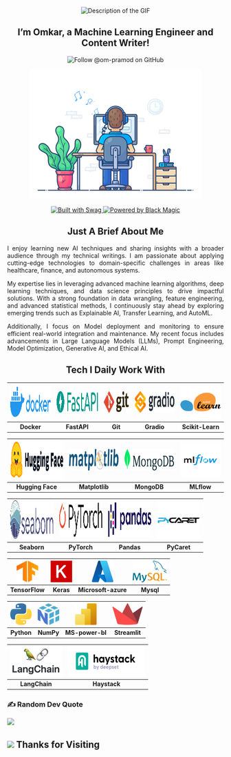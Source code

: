 <p align="center">
  <img src="https://user-images.githubusercontent.com/74750414/167504857-4129cbc1-2d10-4478-be39-3c1a3bee2dbc.gif" alt="Description of the GIF" width="400">
</p>
<h2 align="center"><b>I’m Omkar, a Machine Learning Engineer and Content Writer!</b></h2>
<div align="center">
  <a href="https://github.com/om-pramod" style="text-decoration: none;">
    <img src="https://img.shields.io/badge/Follow%20Me-GitHub-blue?style=for-the-badge&logo=github" alt="Follow @om-pramod on GitHub">
  </a>
</div>
<p align="center">
  <img src="https://raw.githubusercontent.com/andreapollastri/andreapollastri/main/intro.gif" alt="Description of the GIF" width="400">
</p>

<p align="center">
  <a href="https://forthebadge.com">
    <img src="https://forthebadge.com/images/badges/built-with-swag.svg" alt="Built with Swag">
  </a>
  <a href="https://forthebadge.com">
    <img src="https://forthebadge.com/images/badges/powered-by-black-magic.svg" alt="Powered by Black Magic">
  </a>
</p>


<div align="center">

## Just A Brief About Me

<p style="text-align: justify;">
I enjoy learning new AI techniques and sharing insights with a broader audience through my technical writings. I am passionate about applying cutting-edge technologies to domain-specific challenges in areas like healthcare, finance, and autonomous systems.
</p>

<p style="text-align: justify;">
My expertise lies in leveraging advanced machine learning algorithms, deep learning techniques, and data science principles to drive impactful solutions. With a strong foundation in data wrangling, feature engineering, and advanced statistical methods, I continuously stay ahead by exploring emerging trends such as Explainable AI, Transfer Learning, and AutoML.
</p>

<p style="text-align: justify;">
Additionally, I focus on Model deployment and monitoring to ensure efficient real-world integration and maintenance. My recent focus includes advancements in Large Language Models (LLMs), Prompt Engineering, Model Optimization, Generative AI, and Ethical AI.
</p>

</div>


<div align="center">

## Tech I Daily Work With 

| <img src="https://github.com/ompramod2199/Assets/blob/main/docker.svg" width="120" height="70"> | <img src="https://github.com/ompramod2199/Assets/blob/main/fastapi.svg" width="120" height="50"> | <img src="https://github.com/ompramod2199/Assets/blob/main/git.svg" width="80" height="50"> | <img src="https://github.com/ompramod2199/Assets/blob/main/gradio.svg" width="120" height="50"> | <img src="https://github.com/ompramod2199/Assets/blob/main/scikit-learn.svg" width="120" height="80"> |
|:--:|:--:|:--:|:--:|:--:|
| **Docker** | **FastAPI** | **Git** | **Gradio** | **Scikit-Learn** |

| <img src="https://github.com/ompramod2199/Assets/blob/main/hugging-face.svg" width="130" height="90"> | <img src="https://github.com/ompramod2199/Assets/blob/main/matplotlib.svg" width="120" height="50"> | <img src="https://github.com/ompramod2199/Assets/blob/main/mongodb.svg" width="120" height="50"> | <img src="https://github.com/ompramod2199/Assets/blob/main/mlflow.png" width="100" height="80"> |
|:--:|:--:|:--:|:--:|
| **Hugging Face** | **Matplotlib** | **MongoDB** | **MLflow** |

| <img src="https://github.com/ompramod2199/Assets/blob/main/seaborn.svg" width="100" height="90"> | <img src="https://github.com/ompramod2199/Assets/blob/main/pytorch.svg" width="100" height="80"> | <img src="https://github.com/ompramod2199/Assets/blob/main/pandas.svg" width="100" height="80"> | <img src="https://github.com/ompramod2199/Assets/blob/main/pycaret.png" width="100" height="90"> |
|:--:|:--:|:--:|:--:|
| **Seaborn** | **PyTorch** | **Pandas** | **PyCaret** |

| <img src="https://github.com/ompramod2199/Assets/blob/main/tensorflow.svg" width="50" height="50"> | <img src="https://github.com/ompramod2199/Assets/blob/main/Keras.svg" width="50" height="50"> | <img src="https://github.com/ompramod2199/Assets/blob/main/microsoft-azure.svg" width="50" height="50"> |<img src="https://github.com/ompramod2199/Assets/blob/main/mysql.svg" width="80" height="50"> |
|:--:|:--:|:--:|:--:|
| **TensorFlow** | **Keras** | **Microsoft-azure** | **Mysql** |

| <img src="https://github.com/ompramod2199/Assets/blob/main/python.svg" width="50" height="50"> | <img src="https://github.com/ompramod2199/Assets/blob/main/numpy.svg" width="50" height="50"> | <img src="https://github.com/ompramod2199/Assets/blob/main/microsoft-power-bi.svg" width="50" height="50"> | <img src="https://github.com/ompramod2199/Assets/blob/main/streamlit.svg" width="70" height="50"> |
|:--:|:--:|:--:|:--:|
| **Python** | **NumPy** | **MS-power-bI** | **Streamlit** |

| <img src="https://github.com/ompramod2199/Assets/blob/main/Langchain.png" width="120" height="70"> |<img src="https://github.com/ompramod2199/Assets/blob/main/Haystack.png" width="180" height="70">|
|:--:|:--:|
| **LangChain** | **Haystack** |

</div>


### ✍️ Random Dev Quote
![](https://quotes-github-readme.vercel.app/api?type=horizontal&theme=light)

## <img src="https://user-images.githubusercontent.com/74038190/216122041-518ac897-8d92-4c6b-9b3f-ca01dcaf38ee.png" width="30" /> Thanks for Visiting
